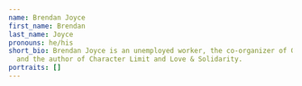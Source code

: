 ```yaml
---
name: Brendan Joyce
first_name: Brendan
last_name: Joyce
pronouns: he/his
short_bio: Brendan Joyce is an unemployed worker, the co-organizer of Grieveland
  and the author of Character Limit and Love & Solidarity.
portraits: []
---
```

